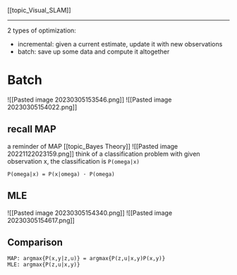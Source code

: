 [[topic_Visual_SLAM]]
****
2 types of optimization:
- incremental: given a current estimate, update it with new observations
- batch: save up some data and compute it altogether

# Batch
![[Pasted image 20230305153546.png]]
![[Pasted image 20230305154022.png]]
## recall MAP
a reminder of MAP [[topic_Bayes Theory]]
![[Pasted image 20221122023159.png]]
think of a classification problem with given observation x, the classification is `P(omega|x)`
```
P(omega|x) = P(x|omega) · P(omega)
```
## MLE
![[Pasted image 20230305154340.png]]
![[Pasted image 20230305154617.png]]
## Comparison
```
MAP: argmax{P(x,y|z,u)} = argmax{P(z,u|x,y)P(x,y)}
MLE: argmax{P(z,u|x,y)}
```
